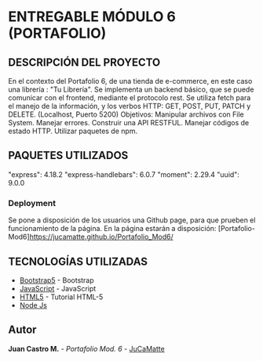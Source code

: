 # ENTREGABLE MÓDULO 6 (PORTAFOLIO)

## DESCRIPCIÓN DEL PROYECTO

En el contexto del Portafolio 6, de una tienda de e-commerce, en este caso una librería : "Tu Librería". Se implementa un backend básico, que se puede comunicar con el frontend, mediante el protocolo rest. Se utiliza  fetch para el manejo de la información, y los verbos HTTP: GET, POST, PUT, PATCH y DELETE. (Localhost, Puerto 5200)
Objetivos:
Manipular archivos con File System.
Manejar errores.
Construir una API RESTFUL.
Manejar códigos de estado HTTP.
Utilizar paquetes de npm.

## PAQUETES UTILIZADOS

"express": 4.18.2
"express-handlebars": 6.0.7
"moment": 2.29.4
"uuid": 9.0.0

### Deployment

Se pone a disposición de los usuarios una Github page, para que prueben el funcionamiento de la página.
En la página estarán a disposición: [Portafolio-Mod6]<https://jucamatte.github.io/Portafolio_Mod6/>

## TECNOLOGÍAS UTILIZADAS

* [Bootstrap5](https://getbootstrap.com) - Bootstrap
* [JavaScript](https://www.javascript.com/) - JavaScript
* [HTML5](https://developer.mozilla.org/es/docs/Glossary/HTML5/) - Tutorial HTML-5
* [Node Js](https:///nodejs.org/es)

## Autor

**Juan Castro M.** - _Portafolio Mod. 6_ - [JuCaMatte](https://github.com/JuCaMatte)
